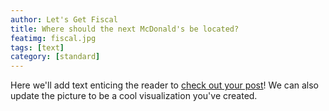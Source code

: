 ```yaml
---
author: Let's Get Fiscal
title: Where should the next McDonald's be located?
featimg: fiscal.jpg
tags: [text]
category: [standard]
---
```


Here we'll add text enticing the reader to <a href="https://stat231-f20.github.io/Blog-LetsGetFiscal/" target="blank">check out your post</a>!  We can also update the picture to be a cool visualization you've created.

